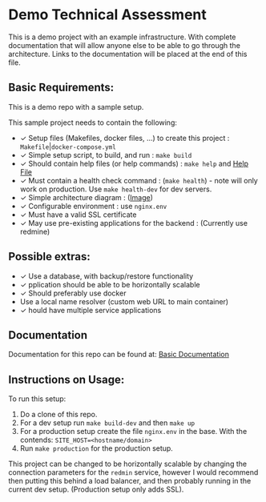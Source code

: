 # Demo Technical Assessment

This is a demo project with an example infrastructure. With complete documentation
that will allow anyone else to be able to go through the architecture. Links to
the documentation will be placed at the end of this file.

## Basic Requirements:

This is a demo repo with a sample setup.

This sample project needs to contain the following:

* ✓ Setup files (Makefiles, docker files, ...) to create this project : `Makefile`|`docker-compose.yml`
* ✓ Simple setup script, to build, and run : `make build`
* ✓ Should contain help files (or help commands) : `make help` and [Help File](docs/index.md)
* ✓ Must contain a health check command : (`make health`) - note will only work on production. Use `make health-dev` for dev servers.
* ✓ Simple architecture diagram : ([Image](docs/infrastructure.png))
* ✓ Configurable environment : use ``nginx.env``
* ✓ Must have a valid SSL certificate
* ✓ May use pre-existing applications for the backend : (Currently use redmine)

## Possible extras:

* ✓ Use a database, with backup/restore functionality
* ✓ pplication should be able to be horizontally scalable
* ✓ Should preferably use docker
* Use a local name resolver (custom web URL to main container)
* ✓ hould have multiple service applications

## Documentation

Documentation for this repo can be found at: [Basic Documentation](docs/index.md)

## Instructions on Usage:

To run this setup:

1. Do a clone of this repo.
2. For a dev setup run `make build-dev` and then `make up`
3. For a production setup create the file `nginx.env` in the base. With the contends: `SITE_HOST=<hostname/domain>`
4. Run `make production` for the production setup.

This project can be changed to be horizontally scalable by changing the connection parameters for the `redmin` service, however I would recommend then putting this behind a load balancer, and then probably running in the current dev setup. (Production setup only adds SSL).
